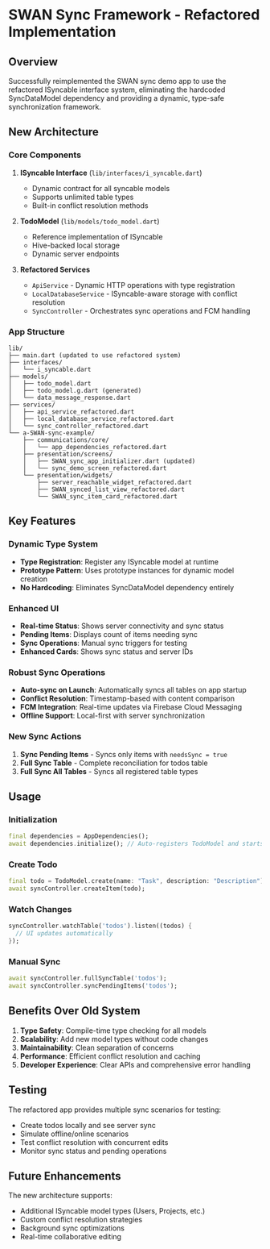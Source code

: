 # SWAN Sync Framework - Refactored Implementation

## Overview
Successfully reimplemented the SWAN sync demo app to use the refactored ISyncable interface system, eliminating the hardcoded SyncDataModel dependency and providing a dynamic, type-safe synchronization framework.

## New Architecture

### Core Components

1. **ISyncable Interface** (`lib/interfaces/i_syncable.dart`)
   - Dynamic contract for all syncable models
   - Supports unlimited table types
   - Built-in conflict resolution methods

2. **TodoModel** (`lib/models/todo_model.dart`)
   - Reference implementation of ISyncable
   - Hive-backed local storage
   - Dynamic server endpoints

3. **Refactored Services**
   - `ApiService` - Dynamic HTTP operations with type registration
   - `LocalDatabaseService` - ISyncable-aware storage with conflict resolution
   - `SyncController` - Orchestrates sync operations and FCM handling

### App Structure

```
lib/
├── main.dart (updated to use refactored system)
├── interfaces/
│   └── i_syncable.dart
├── models/
│   ├── todo_model.dart
│   ├── todo_model.g.dart (generated)
│   └── data_message_response.dart
├── services/
│   ├── api_service_refactored.dart
│   ├── local_database_service_refactored.dart
│   └── sync_controller_refactored.dart
└── a-SWAN-sync-example/
    ├── communications/core/
    │   └── app_dependencies_refactored.dart
    ├── presentation/screens/
    │   ├── SWAN_sync_app_initializer.dart (updated)
    │   └── sync_demo_screen_refactored.dart
    └── presentation/widgets/
        ├── server_reachable_widget_refactored.dart
        ├── SWAN_synced_list_view_refactored.dart
        └── SWAN_sync_item_card_refactored.dart
```

## Key Features

### Dynamic Type System
- **Type Registration**: Register any ISyncable model at runtime
- **Prototype Pattern**: Uses prototype instances for dynamic model creation
- **No Hardcoding**: Eliminates SyncDataModel dependency entirely

### Enhanced UI
- **Real-time Status**: Shows server connectivity and sync status
- **Pending Items**: Displays count of items needing sync
- **Sync Operations**: Manual sync triggers for testing
- **Enhanced Cards**: Shows sync status and server IDs

### Robust Sync Operations
- **Auto-sync on Launch**: Automatically syncs all tables on app startup
- **Conflict Resolution**: Timestamp-based with content comparison
- **FCM Integration**: Real-time updates via Firebase Cloud Messaging
- **Offline Support**: Local-first with server synchronization

### New Sync Actions
1. **Sync Pending Items** - Syncs only items with `needsSync = true`
2. **Full Sync Table** - Complete reconciliation for todos table
3. **Full Sync All Tables** - Syncs all registered table types

## Usage

### Initialization
```dart
final dependencies = AppDependencies();
await dependencies.initialize(); // Auto-registers TodoModel and starts sync
```

### Create Todo
```dart
final todo = TodoModel.create(name: "Task", description: "Description");
await syncController.createItem(todo);
```

### Watch Changes
```dart
syncController.watchTable('todos').listen((todos) {
  // UI updates automatically
});
```

### Manual Sync
```dart
await syncController.fullSyncTable('todos');
await syncController.syncPendingItems('todos');
```

## Benefits Over Old System

1. **Type Safety**: Compile-time type checking for all models
2. **Scalability**: Add new model types without code changes
3. **Maintainability**: Clean separation of concerns
4. **Performance**: Efficient conflict resolution and caching
5. **Developer Experience**: Clear APIs and comprehensive error handling

## Testing

The refactored app provides multiple sync scenarios for testing:
- Create todos locally and see server sync
- Simulate offline/online scenarios
- Test conflict resolution with concurrent edits
- Monitor sync status and pending operations

## Future Enhancements

The new architecture supports:
- Additional ISyncable model types (Users, Projects, etc.)
- Custom conflict resolution strategies
- Background sync optimizations
- Real-time collaborative editing